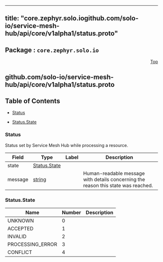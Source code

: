 
---
title: "core.zephyr.solo.iogithub.com/solo-io/service-mesh-hub/api/core/v1alpha1/status.proto"
---

## Package : `core.zephyr.solo.io`



<a name="top"></a>

<a name="API Reference for github.com/solo-io/service-mesh-hub/api/core/v1alpha1/status.proto"></a>
<p align="right"><a href="#top">Top</a></p>

## github.com/solo-io/service-mesh-hub/api/core/v1alpha1/status.proto


## Table of Contents
  - [Status](#core.zephyr.solo.io.Status)

  - [Status.State](#core.zephyr.solo.io.Status.State)






<a name="core.zephyr.solo.io.Status"></a>

### Status
Status set by Service Mesh Hub while processing a resource.


| Field | Type | Label | Description |
| ----- | ---- | ----- | ----------- |
| state | [Status.State](#core.zephyr.solo.io.Status.State) |  |  |
| message | [string](#string) |  | Human-readable message with details concerning the reason this state was reached. |





 <!-- end messages -->


<a name="core.zephyr.solo.io.Status.State"></a>

### Status.State


| Name | Number | Description |
| ---- | ------ | ----------- |
| UNKNOWN | 0 |  |
| ACCEPTED | 1 |  |
| INVALID | 2 |  |
| PROCESSING_ERROR | 3 |  |
| CONFLICT | 4 |  |


 <!-- end enums -->

 <!-- end HasExtensions -->

 <!-- end services -->

